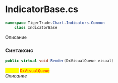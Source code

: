 
# IndicatorBase.cs
```csharp
namespace TigerTrade.Chart.Indicators.Common  
    class IndicatorBase
```

Описание

### Синтаксис
```csharp
public virtual void Render(DxVisualQueue visual)
```

<mark style="color:yellow;">**`visual`**</mark> <mark style="color:red;">`DxVisualQueue`</mark>  
 *Описание*  
  

                    
                    